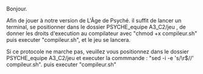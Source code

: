 Bonjour.

Afin de jouer à notre version de L'Âge de Psyché. il suffit de lancer un terminal, se positionner dans le dossier PSYCHE_equipe A3_C2/jeu , de donner les droits d'execution au compilateur avec "chmod +x compileur.sh" puis executer "compileur.sh", et le jeu se lancera.

Si ce protocole ne marche pas, veuillez vous positionnez dans le dossier PSYCHE_equipe A3_C2/jeu et executer la commmande : "sed -i -e 's/\r$//' compileur.sh". puis executer "compileur.sh"
